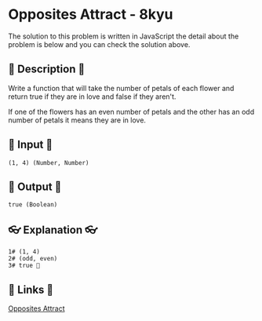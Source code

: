# Opposites Attract - 8kyu

The solution to this problem is written in JavaScript the detail about the problem is below and you can check the solution above.

## 💬 Description 💬

Write a function that will take the number of petals of each flower and return true if they are in love and false if they aren't.

If one of the flowers has an even number of petals and the other has an odd number of petals it means they are in love.

## 🥚 Input 🥚

```
(1, 4) (Number, Number)
```

## 🐣 Output 🐣

```
true (Boolean)
```

## 👓 Explanation 👓

```
1# (1, 4)
2# (odd, even)
3# true 🎉
```

## 🔗 Links 🔗

[Opposites Attract](https://www.codewars.com/kata/555086d53eac039a2a000083)
